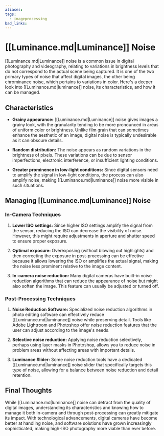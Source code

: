 ```yaml
---
aliases:
tags:
  - imageprocessing
bad_links:
---
```

# [[Luminance.md|Luminance]] Noise

[[Luminance.md|Luminance]] noise is a common issue in digital photography and videography, relating to variations in brightness levels that do not correspond to the actual scene being captured. It is one of the two primary types of noise that affect digital images, the other being chrominance noise, which pertains to variations in color. Here's a deeper look into [[Luminance.md|luminance]] noise, its characteristics, and how it can be managed.

## Characteristics

- **Grainy appearance:** [[Luminance.md|Luminance]] noise gives images a grainy look, with the granularity tending to be more pronounced in areas of uniform color or brightness. Unlike film grain that can sometimes enhance the aesthetic of an image, digital noise is typically undesirable as it can obscure details.

- **Random distribution:** The noise appears as random variations in the brightness of pixels. These variations can be due to sensor imperfections, electronic interference, or insufficient lighting conditions.

- **Greater prominence in low-light conditions:** Since digital sensors need to amplify the signal in low-light conditions, the process can also amplify noise, making [[Luminance.md|luminance]] noise more visible in such situations.

## Managing [[Luminance.md|Luminance]] Noise

### In-Camera Techniques

1. **Lower ISO settings:** Since higher ISO settings amplify the signal from the sensor, reducing the ISO can decrease the visibility of noise. However, this might require adjustments in aperture and shutter speed to ensure proper exposure.

2. **Optimal exposure:** Overexposing (without blowing out highlights) and then correcting the exposure in post-processing can be effective because it allows lowering the ISO or amplifies the actual signal, making the noise less prominent relative to the image content.

3. **In-camera noise reduction:** Many digital cameras have built-in noise reduction algorithms that can reduce the appearance of noise but might also soften the image. This feature can usually be adjusted or turned off.

### Post-Processing Techniques

1. **Noise Reduction Software:** Specialized noise reduction algorithms in photo editing software can effectively reduce [[Luminance.md|luminance]] noise while preserving detail. Tools like Adobe Lightroom and Photoshop offer noise reduction features that the user can adjust according to the image's needs.

2. **Selective noise reduction:** Applying noise reduction selectively, perhaps using layer masks in Photoshop, allows you to reduce noise in problem areas without affecting areas with important details.

3. **Luminance Slider:** Some noise reduction tools have a dedicated [[Luminance.md|luminance]] noise slider that specifically targets this type of noise, allowing for a balance between noise reduction and detail retention.

## Final Thoughts

While [[Luminance.md|luminance]] noise can detract from the quality of digital images, understanding its characteristics and knowing how to manage it both in-camera and through post-processing can greatly mitigate its impact. With technological advancements, digital cameras have become better at handling noise, and software solutions have grown increasingly sophisticated, making high-ISO photography more viable than ever before.